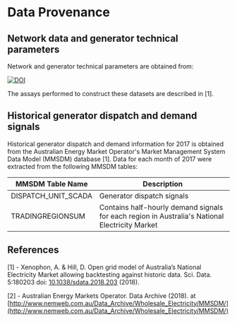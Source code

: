# Data Provenance

## Network data and generator technical parameters
Network and generator technical parameters are obtained from:

[![DOI](https://zenodo.org/badge/DOI/10.5281/zenodo.1326942.svg)](https://doi.org/10.5281/zenodo.1326942)

The assays performed to construct these datasets are described in [1].

## Historical generator dispatch and demand signals
Historical generator dispatch and demand information for 2017 is obtained from the Australian Energy Market Operator's Market Management System Data Model (MMSDM) database [1]. Data for each month of 2017 were extracted from the following MMSDM tables:

| MMSDM Table Name | Description |
| ----------- | ----------- |
| DISPATCH_UNIT_SCADA | Generator dispatch signals |
| TRADINGREGIONSUM | Contains half-hourly demand signals for each region in Australia's National Electricity Market |


## References
[1] - Xenophon, A. & Hill, D. Open grid model of Australiaʼs National Electricity Market allowing backtesting against historic data. Sci. Data. 5:180203 doi: [10.1038/sdata.2018.203](https://doi.org/10.1038/sdata.2018.203) (2018).

[2] - Australian Energy Markets Operator. Data Archive (2018). at [http://www.nemweb.com.au/Data_Archive/Wholesale_Electricity/MMSDM/](http://www.nemweb.com.au/Data_Archive/Wholesale_Electricity/MMSDM/)
